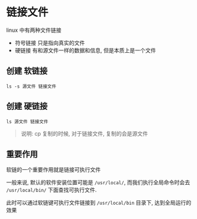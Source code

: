 # 链接文件

linux 中有两种文件链接
+ 符号链接
  只是指向真实的文件 
+ 硬链接
  有和源文件一样的数据和信息, 但是本质上是一个文件


## 创建 软链接
```
ls -s 源文件 链接文件
```


## 创建 硬链接
```
ls 源文件 链接文件
```

> 说明: cp 复制的时候, 对于链接文件, 复制的会是源文件


## 重要作用

软链的一个重要作用就是链接可执行文件

一般来说, 默认的软件安装位置可能是 `/usr/local/`, 而我们执行全局命令时会去 `/usr/local/bin/` 下面查找可执行文件.

此时可以通过软链键可执行文件链接到 `/usr/local/bin` 目录下, 达到全局运行的效果
